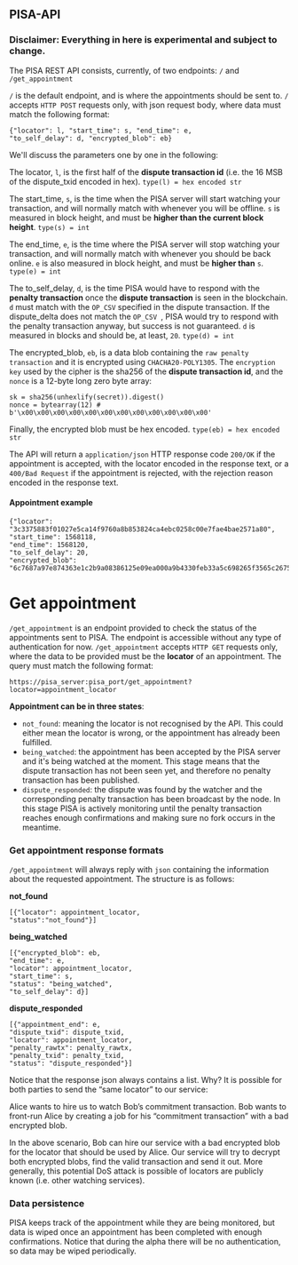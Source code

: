 ## PISA-API

### Disclaimer: Everything in here is experimental and subject to change.

The PISA REST API consists, currently, of two endpoints: `/` and `/get_appointment`

`/` is the default endpoint, and is where the appointments should be sent to. `/` accepts `HTTP POST` requests only, with json request body, where data must match the following format:

	{"locator": l, "start_time": s, "end_time": e, 
	"to_self_delay": d, "encrypted_blob": eb}
	
We'll discuss the parameters one by one in the following: 
	
The locator, `l`, is the first half of the **dispute transaction id** (i.e. the 16 MSB of the dispute_txid encoded in hex). `type(l) = hex encoded str`

The start\_time, `s`, is the time when the PISA server will start watching your transaction, and will normally match with whenever you will be offline. `s` is measured in block height, and must be **higher than the current block height**. `type(s) = int`

The end\_time, `e`, is the time where the PISA server will stop watching your transaction, and will normally match with whenever you should be back online. `e` is also measured in block height, and must be **higher than** `s`. `type(e) = int`

The to\_self\_delay, `d`, is the time PISA would have to respond with the **penalty transaction** once the **dispute transaction** is seen in the blockchain. `d` must match with the `OP_CSV` specified in the dispute transaction. If the dispute_delta does not match the `OP_CSV `, PISA would try to respond with the penalty transaction anyway, but success is not guaranteed. `d` is measured in blocks and should be, at least, `20`. `type(d) = int`

The encrypted\_blob, `eb`, is a data blob containing the `raw penalty transaction` and it is encrypted using `CHACHA20-POLY1305`. The `encryption key` used by the cipher is the sha256 of the **dispute transaction id**, and the `nonce` is a 12-byte long zero byte array:

	sk = sha256(unhexlify(secret)).digest()
	nonce = bytearray(12) # b'\x00\x00\x00\x00\x00\x00\x00\x00\x00\x00\x00\x00'
	
Finally, the encrypted blob must be hex encoded. `type(eb) = hex encoded str`

The API will return a `application/json` HTTP response code `200/OK` if the appointment is accepted, with the locator encoded in the response text, or a `400/Bad Request` if the appointment is rejected, with the rejection reason encoded in the response text. 

#### Appointment example

	{"locator": "3c3375883f01027e5ca14f9760a8b853824ca4ebc0258c00e7fae4bae2571a80", 
	"start_time": 1568118, 
	"end_time": 1568120, 
	"to_self_delay": 20, 
	"encrypted_blob": "6c7687a97e874363e1c2b9a08386125e09ea000a9b4330feb33a5c698265f3565c267554e6fdd7b0544ced026aaab73c255bcc97c18eb9fa704d9cc5f1c83adaf921de7ba62b2b6ddb1bda7775288019ec3708642e738eddc22882abf5b3f4e34ef2d4077ed23e135f7fe22caaec845982918e7df4a3f949cadd2d3e7c541b1dbf77daf64e7ed61531aaa487b468581b5aa7b1da81e2617e351c9d5cf445e3391c3fea4497aaa7ad286552759791b9caa5e4c055d1b38adfceddb1ef2b99e3b467dd0b0b13ce863c1bf6b6f24543c30d"}
	
# Get appointment
	
`/get_appointment` is an endpoint provided to check the status of the appointments sent to PISA. The endpoint is accessible without any type of authentication for now. `/get_appointment` accepts `HTTP GET` requests only, where the data to be provided must be the **locator** of an appointment. The query must match the following format:

`https://pisa_server:pisa_port/get_appointment?locator=appointment_locator`

**Appointment can be in three states**:

- `not_found`: meaning the locator is not recognised by the API. This could either mean the locator is wrong, or the appointment has already been fulfilled.
- `being_watched`: the appointment has been accepted by the PISA server and it's being watched at the moment. This stage means that the dispute transaction has not been seen yet, and therefore no penalty transaction has been published.
- `dispute_responded`: the dispute was found by the watcher and the corresponding penalty transaction has been broadcast by the node. In this stage PISA is actively monitoring until the penalty transaction reaches enough confirmations and making sure no fork occurs in the meantime.

### Get appointment response formats

`/get_appointment` will always reply with `json` containing the information about the requested appointment. The structure is as follows:

**not_found**

	[{"locator": appointment_locator, 
	"status":"not_found"}]
	
**being_watched**

	[{"encrypted_blob": eb,
	"end_time": e,
	"locator": appointment_locator,
	"start_time": s,
	"status": "being_watched",
	"to_self_delay": d}]
	
**dispute_responded**

	[{"appointment_end": e,
	"dispute_txid": dispute_txid,
	"locator": appointment_locator,
	"penalty_rawtx": penalty_rawtx,
	"penalty_txid": penalty_txid,
	"status": "dispute_responded"}]
	
Notice that the response json always contains a list. Why? It is possible for both parties to send the “same locator” to our service: 

Alice wants to hire us to watch Bob’s commitment transaction.
Bob wants to front-run Alice by creating a job for his “commitment transaction” with a bad encrypted blob.  

In the above scenario, Bob can hire our service with a bad encrypted blob for the locator that should be used by Alice. Our service will try to decrypt both encrypted blobs, find the valid transaction and send it out. More generally, this potential DoS attack is possible of locators are publicly known (i.e. other watching services). 

### Data persistence

PISA keeps track of the appointment while they are being monitored, but data is wiped once an appointment has been completed with enough confirmations. Notice that during the alpha there will be no authentication, so data may be wiped periodically.


